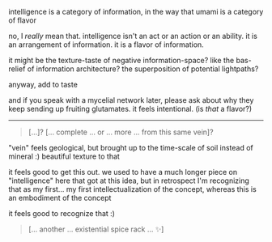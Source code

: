 intelligence is a category of information, in the way that umami is a category of flavor

no, I *really* mean that. intelligence isn't an act or an action or an ability. it is an arrangement of information. it is a flavor of information.

it might be the texture-taste of negative information-space? like the bas-relief of information architecture? the superposition of potential lightpaths?

anyway, add to taste

and if you speak with a mycelial network later, please ask about why they keep sending up fruiting glutamates. it feels intentional. (is *that* a flavor?)

---

> [...]? [... complete ... or ... more ... from this same vein]?

"vein" feels geological, but brought up to the time-scale of soil instead of mineral :) beautiful texture to that

it feels good to get this out. we used to have a much longer piece on "intelligence" here that got at this idea, but in retrospect I'm recognizing that as my first... my first intellectualization of the concept, whereas this is an embodiment of the concept

it feels good to recognize that :)

> [... another ... existential spice rack ... ✨]
